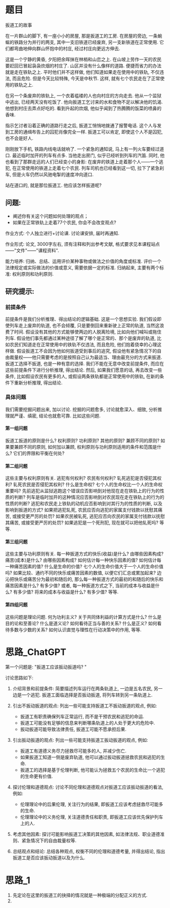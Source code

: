 # 题目

扳道工的故事

在一片群山的脚下, 有一座小小的房屋, 那是扳道工的工房. 在房屋的旁边, 一条蜿蜒的铁路分为并行的两支, 其中一支旧铁道已经废弃, 另一支新铁道在正常使用. 它们都弯曲地伸向群山怀抱中的村庄, 经过村庄向更远方伸去. 

这是一个宁静的黄昏, 夕阳把余晖抹在林梢和山峦之上. 在山坡上劳作一天的农民要赶回已冒起袅袅炊烟的村庄了. 山区并没有什么像样的道路. 便捷而省力的办法就是走在铁轨之上. 平时他们并不这样做, 他们知道如果走在使用中的铁轨, 不仅违法, 而且危险. 但是今天比较特殊, 今天是中秋节. 这样, 就有七个农民走在了正常使用的铁轨之上. 

在另一个条废弃的铁轨上, 一个衣着褴褛的人也向村庄的方向走去. 他从一个监狱中逃出, 已经两天没有吃饭了. 他向扳道工乞讨来的水和食物不足以解决他的饥渴. 他想到村庄去弄点好吃的. 看到升起的炊烟, 他似乎闻到了热腾腾的饭菜的喷鼻的香味. 

指示乞讨者沿着正确的道路行走之后, 扳道工悄悄地拨通了报警电话. 这个人与发到工房的通缉布告上的囚犯肖像完全一样. 扳道工可以肯定, 即使这个人不是囚犯, 也不会是好人. 

刚刚放下手机, 铁路内线电话就响了. 一个紧急的通知说, 马上有一列火车要经过道口. 最近临时加开的列车有点多. 当他走出房门, 似乎已经听到列车的汽笛. 同时, 他也看到了那群走远的人们已经变小的身影: 在废弃的铁道上走着那个人——一个逃犯, 在正常使用的铁道上走着七个农民. 列车司机也已经看到这一切, 拉下了紧急刹车, 但是火车仍然以风驰电掣的速度冲向道口. 

站在道口的, 就是那位扳道工. 他应该怎样扳道呢? 

## 问题: 

- 阐述你有关这个问题如何处理的观点；
- 如果在正常铁轨上走着77个农民, 你会不会改变观点? 

作业方式: 个人独立进行+讨论课. 讨论课安排, 届时再通知. 

作业形式: 论文, 3000字左右, 须有注释和列出参考文献, 格式要求见本课程站点——"文件"——"课程资料". 

能力培养: 归纳、总结、运用评价某种事物或做法之价值的角度或标准. 评价一个法律规定或实际做法的价值或意义, 需要依据一定的标准. 归纳起来, 主要有两个标准: 权利原则和功利原则. 

## 研究提示: 

### 前提条件

前提条件是我们分析推理、得出结论的逻辑基础. 这是一个思想实验. 我们假设即使列车走上废弃的轨道, 也不会倾覆, 只是要倒回来重新驶上正常的轨道, 当然这浪费了时间. 假设没有其他的方式能够使两边的人脱离险境, 比如向他们喊叫或拖住列车. 假设他们事先都通过某种途径了解了哪个是正常的、那个是废弃的轨道, 比如农民们知道走在正常使用中的铁轨不仅违法, 而且危险, 他们抱着侥幸的心理这样做. 假设扳道工不会因为他如何扳道受到事后的追究, 假设他有紧急情况下的自由裁量权——他只需要考虑的是按照自己认为最适当、理由最充分的方式来扳道. 扳道工选择不扳道, 也是一种有意的选择. 我们不能在无意中改变前提条件, 而应在这些前提条件下进行分析推理, 得出结论. 然后, 如果我们愿意的话, 再去改变一些条件, 比如假设农民有更多的人, 或假设两条铁轨都是正常使用中的铁轨, 在新的条件下重新分析推理, 得出结论. 

### 具体问题

我们需要挖掘问题出来, 加以讨论. 挖掘的问题愈多, 讨论就愈深入、细致, 分析推理就严谨、缜密, 结论也就愈可靠. 比如这些问题. 

#### 第一组问题

扳道工扳道的原则是什么? 权利原则? 功利原则? 其他的原则? 兼顾不同的原则? 如果要兼顾不同的原则, 如何加以兼顾, 权利原则与功利原则适用的条件和范围是什么? 它们的界限和平衡在何处? 

#### 第二组问题

这些主要与权利原则有关. 逃犯有何权利? 农民有何权利? 轧死逃犯是否侵犯其权利? 轧死农民是否侵犯其权利? 什么是生命权? 七个人的生命权比一个人的生命权重要吗? 先前逃犯从监狱逃跑这个错误应否影响到对他现在走在铁轨上的行为的性质的判断? 列车是临时加开的这种情况应否影响到对农民现在走在铁轨上的行为的性质的判断? 逃犯和农民走上铁轨的动机应否影响到对其行为的性质的判断, 以及影响到扳道的方式? 如果把逃犯轧死, 农民应否向逃犯的家属支付钱款以抚慰其痛苦, 或接受更严厉的处罚? 如果农民被轧死, 逃犯应否向农民的家属支付钱款以抚慰其痛苦, 或接受更严厉的处罚? 如果逃犯是一个死刑犯, 现在就可以把他轧死吗? 等等. 

#### 第三组问题

这些主要与功利原则有关. 每一种扳道方式的快乐(收益)是什么? 由哪些因素构成? 痛苦(成本)是什么? 由哪些因素构成? 如何估计每一种快乐因素的值? 如何估计每一种痛苦因素的值? 什么是生命的价值? 七个人的生命价值大于一个人的生命价值吗? 如果比较、通约不同的快乐或痛苦因素的数值, 以便它们汇总或累加起来? 边沁把快乐或痛苦分为最初和随后的, 那么每一种扳道方式的最初的和随后的快乐和痛苦因素是什么? 有多少值? 或者, 每一种扳道方式之下, 当前的成本与收益是什么? 有多少值? 将来的成本与收益是什么? 有多少值? 等等. 

#### 第四组问题

这些问题是理论问题. 何为功利主义? 关于共同体利益的计算方式是什么? 什么是目的论和至善论? 什么是道义论? 如何看待正当与善的关系? 什么是正义? 如何看待多数与少数的关系? 如何认识直觉与理性在行动决策中的作用, 等等. 

# 思路_ChatGPT

第一个问题是: "扳道工应该扳动扳道吗? "

讨论思路如下: 

1. 介绍背景和前提条件: 简要描述列车运行在两条轨道上, 一边是五名农民, 另一边是一个逃犯. 扳道工面临选择是否扳动扳道, 将列车转到另一条轨道上. 

2. 引出不扳动扳道的观点: 列出一些可能支持扳道工不扳动扳道的观点, 例如: 
   - 扳道工有职责确保列车正常运行, 而不是干预农民和逃犯的命运. 
   - 扳道工可能没有足够的信息来判断哪条轨道上的人处于更大的危险中. 
   - 扳动扳道可能导致法律责任, 扳道工可能不愿承担后果. 

3. 引出扳动扳道的观点: 列出一些可能支持扳道工扳动扳道的观点, 例如: 
   - 扳道工有道德义务尽力拯救尽可能多的人, 并减少伤亡. 
   - 如果扳道工知道一侧是废弃轨道, 他可以通过扳动扳道拯救农民和逃犯的生命. 
   - 扳道工的选择是基于伦理判断, 他可能认为拯救五个农民的生命比一个逃犯的生命更有价值. 

4. 探讨伦理和道德观点: 讨论不同伦理和道德观点对扳道工应该扳动扳道的看法, 例如: 
   - 伦理理论中的后果伦理, 关注行为的结果, 即扳道工应该考虑拯救尽可能多的生命. 
   - 伦理理论中的义务伦理, 关注道德责任和职责, 即扳道工应该优先保护列车上的人. 

5. 考虑其他因素: 探讨可能影响扳道工决策的其他因素, 如法律法规、职业道德准则、紧急情况下的自由裁量权等. 

6. 总结观点和结论: 总结各种观点, 权衡不同的伦理和道德考量, 并得出结论, 指出扳道工是否应该扳动扳道以及为什么. 

# 思路_1

1. 先定论在这里的扳道工的抉择的情况就是一种极端的分配正义的方式. 
2. 